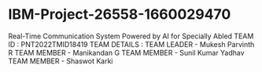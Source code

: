 # IBM-Project-26558-1660029470
Real-Time Communication System Powered by AI for Specially Abled
TEAM ID : PNT2022TMID18419
TEAM DETAILS :
TEAM LEADER   - Mukesh Parvinth R
TEAM MEMBER - Manikandan G
TEAM MEMBER - Sunil Kumar Yadhav
TEAM MEMBER - Shaswot Karki
